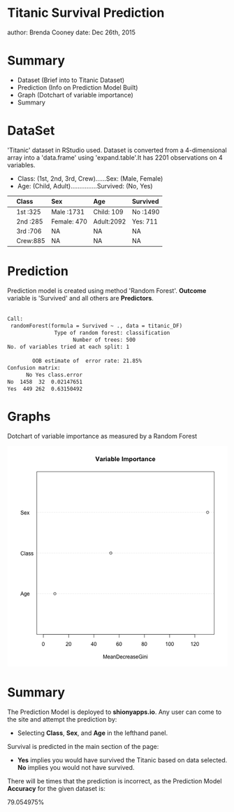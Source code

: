 Titanic Survival Prediction
========================================================
author: Brenda Cooney
date: Dec 26th, 2015

Summary
========================================================

- Dataset (Brief into to Titanic Dataset)
- Prediction (Info on Prediction Model Built)
- Graph (Dotchart of variable importance)
- Summary

DataSet
========================================================

'Titanic' dataset in RStudio used. Dataset is converted from a 4-dimensional array into a 'data.frame' using 'expand.table'.It has 2201 observations on 4 variables.

- Class: (1st, 2nd, 3rd, Crew)......Sex: (Male, Female)
- Age: (Child, Adult)...............Survived: (No, Yes)




|   | Class     |    Sex       |   Age       |Survived   |
|:--|:----------|:-------------|:------------|:----------|
|   |1st :325   |Male  :1731   |Child: 109   |No :1490   |
|   |2nd :285   |Female: 470   |Adult:2092   |Yes: 711   |
|   |3rd :706   |NA            |NA           |NA         |
|   |Crew:885   |NA            |NA           |NA         |

Prediction
========================================================
Prediction model is created using method 'Random Forest'. **Outcome** variable is 'Survived' and all others are **Predictors**.


```

Call:
 randomForest(formula = Survived ~ ., data = titanic_DF) 
               Type of random forest: classification
                     Number of trees: 500
No. of variables tried at each split: 1

        OOB estimate of  error rate: 21.85%
Confusion matrix:
      No Yes class.error
No  1458  32  0.02147651
Yes  449 262  0.63150492
```

Graphs
========================================================
Dotchart of variable importance as measured by a Random Forest

![plot of chunk unnamed-chunk-4](ProjectDocumentation-figure/unnamed-chunk-4-1.png) 

Summary
========================================================

The Prediction Model is deployed to **shionyapps.io**. Any user can come to the site and attempt the prediction by: 
- Selecting **Class**, **Sex**, and **Age** in the lefthand panel.

Survival is predicted in the main section of the page:
- **Yes** implies you would have survived the Titanic based on data selected. **No** implies you would not have survived. 

There will be times that the prediction is incorrect, as the Prediction Model **Accuracy** for the given dataset is:



79.054975%
